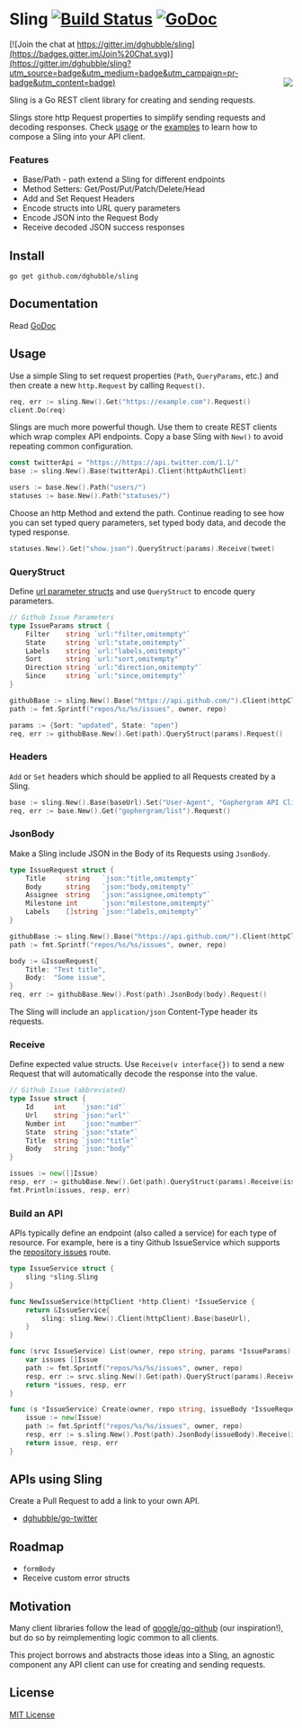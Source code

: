 
# Sling [![Build Status](https://travis-ci.org/dghubble/sling.png)](https://travis-ci.org/dghubble/sling) [![GoDoc](http://godoc.org/github.com/dghubble/sling?status.png)](http://godoc.org/github.com/dghubble/sling)

[![Join the chat at https://gitter.im/dghubble/sling](https://badges.gitter.im/Join%20Chat.svg)](https://gitter.im/dghubble/sling?utm_source=badge&utm_medium=badge&utm_campaign=pr-badge&utm_content=badge)
<img align="right" src="https://s3.amazonaws.com/dghubble/small-gopher-with-sling.png">

Sling is a Go REST client library for creating and sending requests. 

Slings store http Request properties to simplify sending requests and decoding responses. Check [usage](#usage) or the [examples](examples) to learn how to compose a Sling into your API client.

### Features

* Base/Path - path extend a Sling for different endpoints
* Method Setters: Get/Post/Put/Patch/Delete/Head
* Add and Set Request Headers
* Encode structs into URL query parameters
* Encode JSON into the Request Body
* Receive decoded JSON success responses

## Install

    go get github.com/dghubble/sling

## Documentation

Read [GoDoc](https://godoc.org/github.com/dghubble/sling)

## Usage

Use a simple Sling to set request properties (`Path`, `QueryParams`, etc.) and then create a new `http.Request` by calling `Request()`.

```go
req, err := sling.New().Get("https://example.com").Request()
client.Do(req)
```

Slings are much more powerful though. Use them to create REST clients which wrap complex API endpoints. Copy a base Sling with `New()` to avoid repeating common configuration.

```go
const twitterApi = "https://https://api.twitter.com/1.1/"
base := sling.New().Base(twitterApi).Client(httpAuthClient)

users := base.New().Path("users/")
statuses := base.New().Path("statuses/")
```

Choose an http Method and extend the path. Continue reading to see how you can set typed query parameters, set typed body data, and decode the typed response.

```go
statuses.New().Get("show.json").QueryStruct(params).Receive(tweet)
```

### QueryStruct

Define [url parameter structs](https://godoc.org/github.com/google/go-querystring/query) and use `QueryStruct` to encode query parameters.

```go
// Github Issue Parameters
type IssueParams struct {
    Filter    string `url:"filter,omitempty"`
    State     string `url:"state,omitempty"`
    Labels    string `url:"labels,omitempty"`
    Sort      string `url:"sort,omitempty"`
    Direction string `url:"direction,omitempty"`
    Since     string `url:"since,omitempty"`
}
```

```go
githubBase := sling.New().Base("https://api.github.com/").Client(httpClient)
path := fmt.Sprintf("repos/%s/%s/issues", owner, repo)

params := {Sort: "updated", State: "open"}
req, err := githubBase.New().Get(path).QueryStruct(params).Request()
```

### Headers

`Add` or `Set` headers which should be applied to all Requests created by a Sling.

```go
base := sling.New().Base(baseUrl).Set("User-Agent", "Gophergram API Client")
req, err := base.New().Get("gophergram/list").Request()
```

### JsonBody

Make a Sling include JSON in the Body of its Requests using `JsonBody`.

```go
type IssueRequest struct {
    Title     string   `json:"title,omitempty"`
    Body      string   `json:"body,omitempty"`
    Assignee  string   `json:"assignee,omitempty"`
    Milestone int      `json:"milestone,omitempty"`
    Labels    []string `json:"labels,omitempty"`
}
```

```go
githubBase := sling.New().Base("https://api.github.com/").Client(httpClient)
path := fmt.Sprintf("repos/%s/%s/issues", owner, repo)

body := &IssueRequest{
    Title: "Test title",
    Body:  "Some issue",
}
req, err := githubBase.New().Post(path).JsonBody(body).Request()
```

The Sling will include an `application/json` Content-Type header its requests.

### Receive

Define expected value structs. Use `Receive(v interface{})` to send a new Request that will automatically decode the response into the value.

```go
// Github Issue (abbreviated)
type Issue struct {
    Id     int    `json:"id"`
    Url    string `json:"url"`
    Number int    `json:"number"`
    State  string `json:"state"`
    Title  string `json:"title"`
    Body   string `json:"body"`
}
```

```go
issues := new([]Issue)
resp, err := githubBase.New().Get(path).QueryStruct(params).Receive(issues)
fmt.Println(issues, resp, err)
```

### Build an API

APIs typically define an endpoint (also called a service) for each type of resource. For example, here is a tiny Github IssueService which supports the [repository issues](https://developer.github.com/v3/issues/#list-issues-for-a-repository) route.

```go
type IssueService struct {
    sling *sling.Sling
}

func NewIssueService(httpClient *http.Client) *IssueService {
    return &IssueService{
        sling: sling.New().Client(httpClient).Base(baseUrl),
    }
}

func (srvc IssueService) List(owner, repo string, params *IssueParams) ([]Issue, *http.Response, error) {
    var issues []Issue
    path := fmt.Sprintf("repos/%s/%s/issues", owner, repo)
    resp, err := srvc.sling.New().Get(path).QueryStruct(params).Receive(&issues)
    return *issues, resp, err
}

func (s *IssueService) Create(owner, repo string, issueBody *IssueRequest) (*Issue, *http.Response, error) {
    issue := new(Issue)
    path := fmt.Sprintf("repos/%s/%s/issues", owner, repo)
    resp, err := s.sling.New().Post(path).JsonBody(issueBody).Receive(issue)
    return issue, resp, err
}
```

## APIs using Sling

Create a Pull Request to add a link to your own API.

* [dghubble/go-twitter](https://github.com/dghubble/go-twitter)

## Roadmap

* `formBody`
* Receive custom error structs

## Motivation

Many client libraries follow the lead of [google/go-github](https://github.com/google/go-github) (our inspiration!), but do so by reimplementing logic common to all clients.

This project borrows and abstracts those ideas into a Sling, an agnostic component any API client can use for creating and sending requests.

## License

[MIT License](LICENSE)

